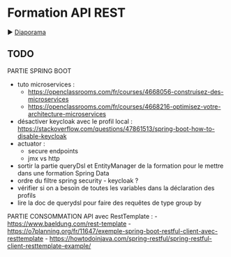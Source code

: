 # Formation API REST

:arrow_forward: [Diaporama](https://gaetan-varlet.github.io/formation-api-rest/)

## TODO

PARTIE SPRING BOOT
- tuto microservices :
    - https://openclassrooms.com/fr/courses/4668056-construisez-des-microservices
    - https://openclassrooms.com/fr/courses/4668216-optimisez-votre-architecture-microservices
- désactiver keycloak avec le profil local : https://stackoverflow.com/questions/47861513/spring-boot-how-to-disable-keycloak
- actuator :
    - secure endpoints
    - jmx vs http
- sortir la partie queryDsl et EntityManager de la formation pour le mettre dans une formation Spring Data
- ordre du filtre spring security - keycloak ?
- vérifier si on a besoin de toutes les variables dans la déclaration des profils
- lire la doc de querydsl pour faire des requêtes de type group by

PARTIE CONSOMMATION API avec RestTemplate :
    - https://www.baeldung.com/rest-template
    - https://o7planning.org/fr/11647/exemple-spring-boot-restful-client-avec-resttemplate
    - https://howtodoinjava.com/spring-restful/spring-restful-client-resttemplate-example/
